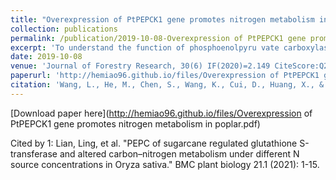 ```yaml
---
title: "Overexpression of PtPEPCK1 gene promotes nitrogen metabolism in poplar."
collection: publications
permalink: /publication/2019-10-08-Overexpression of PtPEPCK1 gene promotes nitrogen metabolism in poplar
excerpt: 'To understand the function of phosphoenolpyru vate carboxylase kinase, we introduced PtPEPCK1 gene under the control of 35S promoter into 84K poplar (Populus alba×P. glandulosa). PtPEPCK1 gene is well-known for its role in gluconeogenesis. However, our data confrmed that it has signifcant efects on amino acid biosynthesis and nitrogen metabolism. Immunohistochemistry and fuores cence microscopy indicate that PtPEPCK1 is specifcally expressed in the cytoplasm of the spongy and palisade tissues. Overexpression of PtPEPCK1 was characterized through transcriptomics and metabolomics. The metabo lites concentration of the ornithine cycle and its precursors also increased, of which N-acetylornithine was up-regulated almost 50-fold and ornithine 33.7-fold. These were accom panied by a massive increase in levels of several amino acids. Therefore, overexpression of PtPEPCK1 increases amino acid levels with urea cycle disorder.'
date: 2019-10-08
venue: 'Journal of Forestry Research, 30(6) IF(2020)=2.149 CiteScore:Q2'
paperurl: 'http://hemiao96.github.io/files/Overexpression of PtPEPCK1 gene promotes nitrogen metabolism in poplar.pdf'
citation: 'Wang, L., He, M., Chen, S., Wang, K., Cui, D., Huang, X., & Liu, L. (2019). Overexpression of PtPEPCK1 gene promotes nitrogen metabolism in poplar. Journal of Forestry Research, 30(6), 2289-2303.'
---
```


[Download paper here](http://hemiao96.github.io/files/Overexpression of PtPEPCK1 gene promotes nitrogen metabolism in poplar.pdf)

Cited by 1: Lian, Ling, et al. "PEPC of sugarcane regulated glutathione S-transferase and altered carbon–nitrogen metabolism under different N source concentrations in Oryza sativa." BMC plant biology 21.1 (2021): 1-15.
